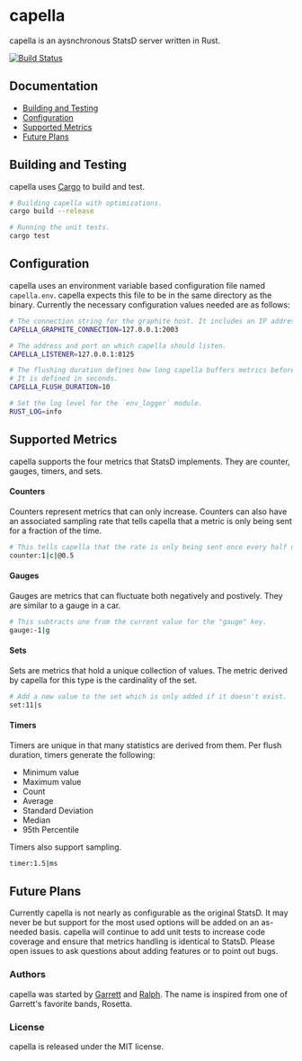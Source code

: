# capella
capella is an aysnchronous StatsD server written in Rust.

[![Build Status](https://travis-ci.org/rggr/capella.svg?branch=master)](https://travis-ci.org/rggr/capella)

## Documentation
- [Building and Testing](#building-and-testing)
- [Configuration](#configuration)
- [Supported Metrics](#supported-metrics)
- [Future Plans](#future-plans)

## Building and Testing
capella uses [Cargo](https://github.com/rust-lang/cargo) to build and test.

```sh
# Building capella with optimizations.
cargo build --release

# Running the unit tests.
cargo test
```

## Configuration
capella uses an environment variable based configuration file named `capella.env`. capella expects
this file to be in the same directory as the binary. Currently the necessary configuration values
needed are as follows:

```sh
# The connection string for the graphite host. It includes an IP address as well as a port.
CAPELLA_GRAPHITE_CONNECTION=127.0.0.1:2003

# The address and port on which capella should listen.
CAPELLA_LISTENER=127.0.0.1:8125

# The flushing duration defines how long capella buffers metrics before sending to graphite.
# It is defined in seconds.
CAPELLA_FLUSH_DURATION=10

# Set the log level for the `env_logger` module.
RUST_LOG=info
```

## Supported Metrics
capella supports the four metrics that StatsD implements. They are counter, gauges, timers, and sets.

#### Counters
Counters represent metrics that can only increase. Counters can also have an associated sampling
rate that tells capella that a metric is only being sent for a fraction of the time.

```sh
# This tells capella that the rate is only being sent once every half of the flush duration.
counter:1|c|@0.5
```

#### Gauges
Gauges are metrics that can fluctuate both negatively and postively. They are similar to a gauge
in a car.

```sh
# This subtracts one from the current value for the "gauge" key.
gauge:-1|g
```

#### Sets
Sets are metrics that hold a unique collection of values. The metric derived by capella for this
type is the cardinality of the set.

```sh
# Add a new value to the set which is only added if it doesn't exist.
set:11|s
```

#### Timers
Timers are unique in that many statistics are derived from them. Per flush duration, timers generate
the following:
- Minimum value
- Maximum value
- Count
- Average
- Standard Deviation
- Median
- 95th Percentile

Timers also support sampling.

```sh
timer:1.5|ms
```

## Future Plans
Currently capella is not nearly as configurable as the original StatsD. It may never be but
support for the most used options will be added on an as-needed basis. capella will continue to add
unit tests to increase code coverage and ensure that metrics handling is identical to StatsD.
Please open issues to ask questions about adding features or to point out bugs.

### Authors
capella was started by [Garrett](https://github.com/gsquire) and [Ralph](https://github.com/deckarep).
The name is inspired from one of Garrett's favorite bands, Rosetta.

### License
capella is released under the MIT license.
